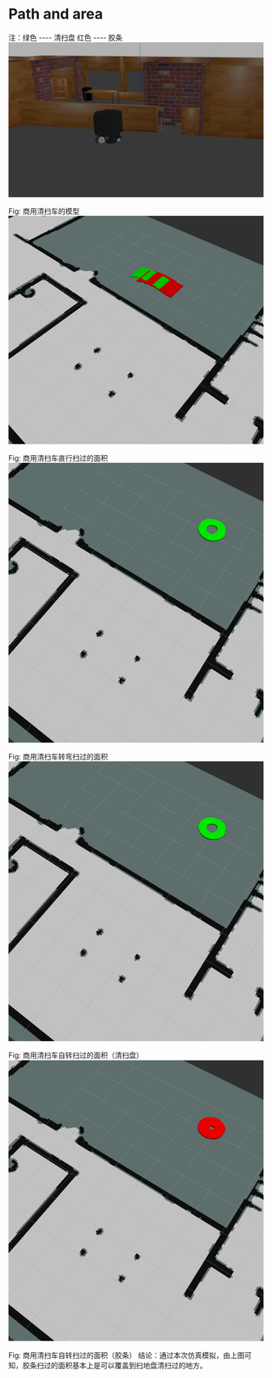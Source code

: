 # Path and area 
注：绿色 ---- 清扫盘
    红色 ---- 胶条
![image](https://github.com/FL-MAY/test/blob/master/model.png)

Fig: 商用清扫车的模型
![image](https://github.com/FL-MAY/test/blob/master/straight.png)

Fig: 商用清扫车直行扫过的面积
![image](https://github.com/FL-MAY/test/blob/master/sweeper.png)
               
Fig: 商用清扫车转弯扫过的面积
![image](https://github.com/FL-MAY/test/blob/master/sweeper.png)

Fig: 商用清扫车自转扫过的面积（清扫盘）
![image](https://github.com/FL-MAY/test/blob/master/vanc.png)
               
Fig: 商用清扫车自转扫过的面积（胶条）
结论：通过本次仿真模拟，由上图可知，胶条扫过的面积基本上是可以覆盖到扫地盘清扫过的地方。

